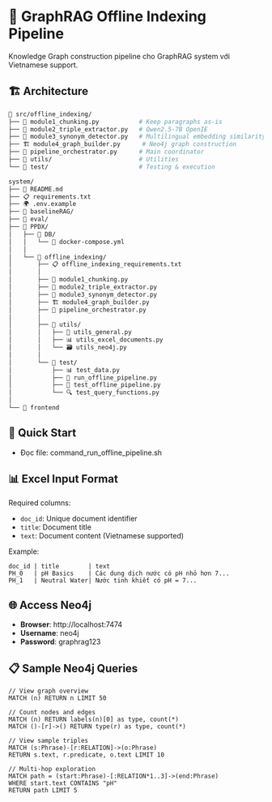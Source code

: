 

# 🧠 GraphRAG Offline Indexing Pipeline

Knowledge Graph construction pipeline cho GraphRAG system với Vietnamese support.

## 🏗️ Architecture

```bash
📁 src/offline_indexing/
├── 📝 module1_chunking.py           # Keep paragraphs as-is
├── 🧠 module2_triple_extractor.py   # Qwen2.5-7B OpenIE
├── 🔗 module3_synonym_detector.py   # Multilingual embedding similarity
├── 🏗️ module4_graph_builder.py      # Neo4j graph construction
├── 🎯 pipeline_orchestrator.py      # Main coordinator
├── 📁 utils/                        # Utilities
└── 📁 test/                         # Testing & execution
```





```bash
system/
├── 📖 README.md
├── 📋 requirements.txt  
├── 🌍 .env.example
├── 📁 baselineRAG/
├── 📁 eval/
├── 📁 PPDX/
│   ├── 📁 DB/
│   │   └── 🐳 docker-compose.yml
│   │
│   └── 📁 offline_indexing/
│       ├── 📋 offline_indexing_requirements.txt
│       │
│       ├── 📄 module1_chunking.py
│       ├── 🧠 module2_triple_extractor.py  
│       ├── 🔗 module3_synonym_detector.py
│       ├── 🏗️ module4_graph_builder.py
│       ├── 🎯 pipeline_orchestrator.py
│       │
│       ├── 📁 utils/
│       │   ├── 🔧 utils_general.py
│       │   ├── 📊 utils_excel_documents.py
│       │   └── 🗃️ utils_neo4j.py
│       │
│       └── 📁 test/
│           ├── 📊 test_data.py
│           ├── 🚀 run_offline_pipeline.py
│           ├── 🧪 test_offline_pipeline.py
│           └── 🔍 test_query_functions.py
│
└── 📁 frontend
```




## 🚀 Quick Start
- Đọc file: command_run_offline_pipeline.sh




## 📊 Excel Input Format

Required columns:
- `doc_id`: Unique document identifier
- `title`: Document title
- `text`: Document content (Vietnamese supported)

Example:
```
doc_id | title        | text
PH_0   | pH Basics    | Các dung dịch nước có pH nhỏ hơn 7...
PH_1   | Neutral Water| Nước tinh khiết có pH = 7...
```

## 🌐 Access Neo4j

- **Browser**: http://localhost:7474
- **Username**: neo4j  
- **Password**: graphrag123


## 📋 Sample Neo4j Queries

```cypher
// View graph overview
MATCH (n) RETURN n LIMIT 50

// Count nodes and edges
MATCH (n) RETURN labels(n)[0] as type, count(*)
MATCH ()-[r]->() RETURN type(r) as type, count(*)

// View sample triples
MATCH (s:Phrase)-[r:RELATION]->(o:Phrase) 
RETURN s.text, r.predicate, o.text LIMIT 10

// Multi-hop exploration
MATCH path = (start:Phrase)-[:RELATION*1..3]->(end:Phrase)
WHERE start.text CONTAINS "pH"
RETURN path LIMIT 5
```

